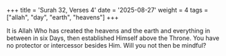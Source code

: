 +++
title = 'Surah 32, Verses 4'
date = '2025-08-27'
weight = 4
tags = ["allah", "day", "earth", "heavens"]
+++

It is Allah Who has created the heavens and the earth and everything in between in six Days, then established Himself above the Throne. You have no protector or intercessor besides Him. Will you not then be mindful?